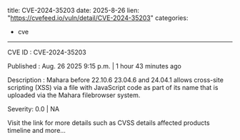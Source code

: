  
title: CVE-2024-35203
date: 2025-8-26
lien: "https://cvefeed.io/vuln/detail/CVE-2024-35203"
categories:
  - cve
---

CVE ID : CVE-2024-35203

Published :  Aug. 26
2025
9:15 p.m. | 1 hour
43 minutes ago

Description : Mahara before 22.10.6
23.04.6
and 24.04.1 allows cross-site scripting (XSS) via a file
with JavaScript code as part of its name
that is uploaded via the Mahara filebrowser system.

Severity: 0.0 | NA

Visit the link for more details
such as CVSS details
affected products
timeline
and more...
